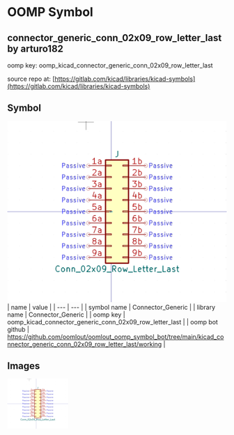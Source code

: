 # OOMP Symbol  
## connector_generic_conn_02x09_row_letter_last  by arturo182  
  
oomp key: oomp_kicad_connector_generic_conn_02x09_row_letter_last  
  
source repo at: [https://gitlab.com/kicad/libraries/kicad-symbols](https://gitlab.com/kicad/libraries/kicad-symbols)  
## Symbol  
  
[![working.png](working_600.png)](working.png)  
| name | value | 
| --- | --- | 
| symbol name | Connector_Generic | 
| library name | Connector_Generic | 
| oomp key | oomp_kicad_connector_generic_conn_02x09_row_letter_last | 
| oomp bot github | https://github.com/oomlout/oomlout_oomp_symbol_bot/tree/main/kicad_connector_generic_conn_02x09_row_letter_last/working | 
## Images  
  
[![working.png](working_140.png)](working.png)  
